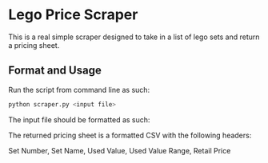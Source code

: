 # Lego Price Scraper
This is a real simple scraper designed to take in a list of lego sets and return a pricing sheet.

## Format and Usage
Run the script from command line as such:
```bash
python scraper.py <input file>
```

The input file should be formatted as such:
<SET NUMBER> <SET NAME>

The returned pricing sheet is a formatted CSV with the following headers:

Set Number, Set Name, Used Value, Used Value Range, Retail Price
